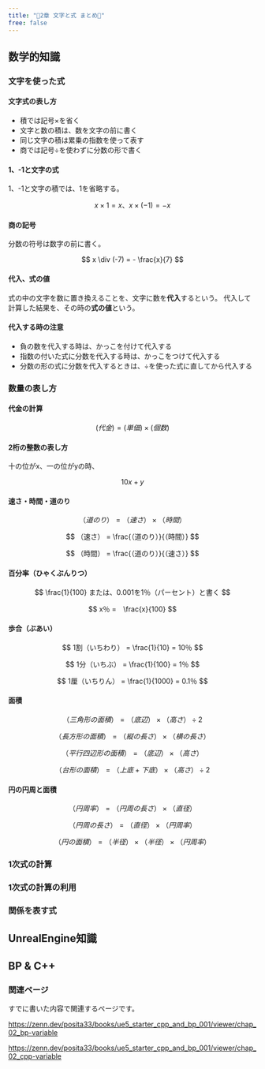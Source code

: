 ```yaml
---
title: "📕2章 文字と式 まとめ📕"
free: false
---
```


## 数学的知識

### 文字を使った式

#### 文字式の表し方

- 積では記号×を省く
- 文字と数の積は、数を文字の前に書く
- 同じ文字の積は累乗の指数を使って表す
- 商では記号÷を使わずに分数の形で書く

#### 1、-1と文字の式

1、-1と文字の積では、1を省略する。

$$
  x \times 1 = x、 x \times (-1) = -x
$$

#### 商の記号

分数の符号は数字の前に書く。

$$
  x \div (-7) = - \frac{x}{7}
$$

#### 代入、式の値

式の中の文字を数に置き換えることを、文字に数を**代入**するという。
代入して計算した結果を、その時の**式の値**という。

#### 代入する時の注意

- 負の数を代入する時は、かっこを付けて代入する
- 指数の付いた式に分数を代入する時は、かっこをつけて代入する
- 分数の形の式に分数を代入するときは、÷を使った式に直してから代入する


### 数量の表し方

#### 代金の計算

$$
(代金) = (単価) \times (個数)
$$

#### 2桁の整数の表し方

十の位がx、一の位がyの時、

$$
 10x + y
$$

#### 速さ・時間・道のり

$$
（道のり） = （速さ） \times （時間）
$$

$$
 （速さ） = \frac{（道のり）}{（時間）} 
$$

$$
（時間） = \frac{（道のり）}{（速さ）} 
$$

#### 百分率（ひゃくぶんりつ）

$$
\frac{1}{100} または、0.001を1％（パーセント）と書く
$$

$$
 x％ =　\frac{x}{100}
$$

#### 歩合（ぶあい）

$$
 1割（いちわり） = \frac{1}{10} = 10％
$$

$$
 1分（いちぶ） = \frac{1}{100} = 1％
$$

$$
 1厘（いちりん） = \frac{1}{1000} = 0.1％
$$

#### 面積

$$
（三角形の面積） = （底辺）\times（高さ）\div 2
$$

$$
（長方形の面積） = （縦の長さ）\times （横の長さ）
$$

$$
（平行四辺形の面積） = （底辺）\times （高さ）
$$

$$
（台形の面積）= （上底 + 下底）\times （高さ） \div 2
$$

#### 円の円周と面積

$$
（円周率） = （円周の長さ） \times （直径）
$$

$$
（円周の長さ） = （直径）\times （円周率）
$$

$$
（円の面積） = （半径）\times （半径） \times （円周率）
$$

### 1次式の計算
### 1次式の計算の利用
### 関係を表す式

## UnrealEngine知識

## BP & C++


### 関連ページ

すでに書いた内容で関連するページです。

https://zenn.dev/posita33/books/ue5_starter_cpp_and_bp_001/viewer/chap_02_bp-variable

https://zenn.dev/posita33/books/ue5_starter_cpp_and_bp_001/viewer/chap_02_cpp-variable
